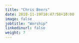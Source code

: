 ```yaml
---
title: "Chris Beers"
date: 2018-11-19T10:47:58+10:00
image: false
jobtitle: "Worship"
linkedinurl: false
weight: 7
---
```


